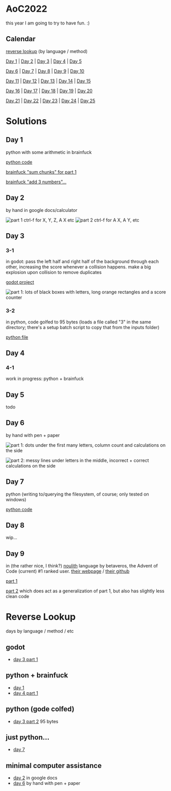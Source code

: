 # AoC2022

this year I am going to try to have fun. :)

## Calendar

[reverse lookup](#reverse-lookup) (by language / method)

[Day 1](#day-1)
| [Day 2](#day-2)
| [Day 3](#day-3)
| [Day 4](#day-4)
| [Day 5](#day-5)

[Day 6](#day-6)
| [Day 7](#day-7)
| [Day 8](#day-8)
| [Day 9](#day-9)
| [Day 10](#day-10)

[Day 11](#day-11)
| [Day 12](#day-12)
| [Day 13](#day-13)
| [Day 14](#day-14)
| [Day 15](#day-15)

[Day 16](#day-16)
| [Day 17](#day-17)
| [Day 18](#day-18)
| [Day 19](#day-19)
| [Day 20](#day-20)

[Day 21](#day-21)
| [Day 22](#day-22)
| [Day 23](#day-23)
| [Day 24](#day-24)
| [Day 25](#day-25)

# Solutions

## Day 1

python with some arithmetic in brainfuck

[python code](/day01.py)

[brainfuck "sum chunks" for part 1](/day01_part1_sum_chunks.b)

[brainfuck "add 3 numbers"...](/day01_part2_sum3.b)

## Day 2

by hand in google docs/calculator

![part 1 ctrl-f for X, Y, Z, A X etc](/day02_part1.png)
![part 2 ctrl-f for A X, A Y, etc](/day02_part2.png)

## Day 3

### 3-1

in godot: pass the left half and right half of the background through each other, increasing the score whenever a collision happens. make a big explosion upon collision to remove duplicates

[godot project](/day03_part1/)

![part 1: lots of black boxes with letters, long orange rectangles and a score counter](/day03_part1_screenshot.png)

### 3-2

in python, code golfed to 95 bytes (loads a file called "3" in the same directory; there's a setup batch script to copy that from the inputs folder)

[python file](/day03_part2/day03_part2_95bytes.py)

## Day 4

### 4-1

work in progress: python + brainfuck

## Day 5

todo

## Day 6

by hand with pen + paper

![part 1: dots under the first many letters, column count and calculations on the side](/day06_part1.jpg)

![part 2: messy lines under letters in the middle, incorrect + correct calculations on the side](/day06_part2.jpg)

## Day 7

python (writing to/querying the filesystem, of course; only tested on windows)

[python code](/day07.py)

## Day 8

wip...

## Day 9

in (the rather nice, I think?) [noulith](https://github.com/betaveros/noulith) language by betaveros, the Advent of Code (current) #1 ranked user. [their webpage](https://beta.vero.site/) / [their github](https://github.com/betaveros/)

[part 1](/day09_part1.noul)

[part 2](/day09_part2.noul) which does act as a generalization of part 1, but also has slightly less clean code

# Reverse Lookup

days by language / method / etc

## godot

- [day 3 part 1](#3-1)

## python + brainfuck

- [day 1](#day-1)
- [day 4 part 1](#4-1)

## python (gode colfed)

- [day 3 part 2](#3-2) 95 bytes

## just python...

- [day 7](#day-7)

## minimal computer assistance

- [day 2](#day-2) in google docs
- [day 6](#day-6) by hand with pen + paper
